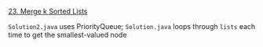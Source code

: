 [23. Merge k Sorted Lists](https://leetcode.com/problems/merge-k-sorted-lists/)

`Solution2.java` uses PriorityQueue;
`Solution.java` loops through `lists` each time to get the smallest-valued node

